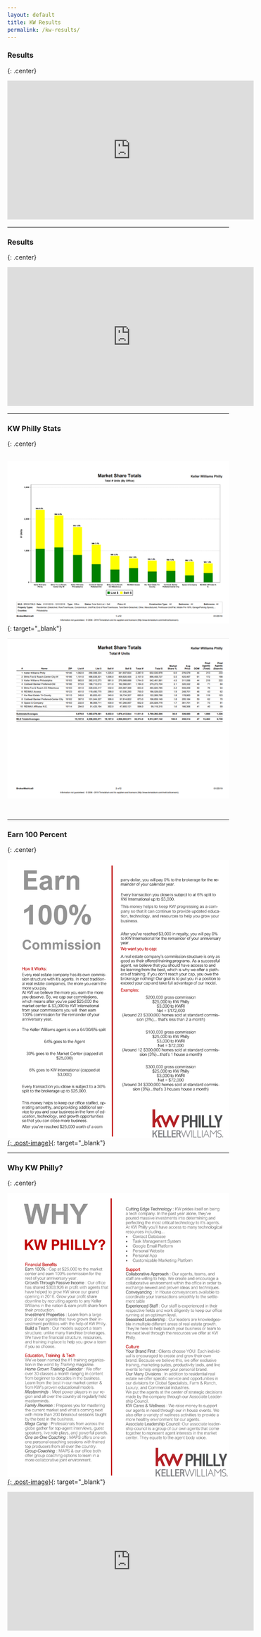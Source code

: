 ```yaml
---
layout: default
title: KW Results
permalink: /kw-results/
---
```


### Results
{: .center}

<iframe width="560" height="315" src="https://www.youtube.com/embed/QKJvm3zdVic" frameborder="0" allow="accelerometer; autoplay; encrypted-media; gyroscope; picture-in-picture" allowfullscreen=""></iframe>

---

### Results
{: .center}

<iframe width="560" height="315" src="https://www.youtube.com/embed/APCPEVFzbPM" frameborder="0" allow="accelerometer; autoplay; encrypted-media; gyroscope; picture-in-picture" allowfullscreen=""></iframe>

---

### KW Philly Stats
{: .center}

<br>[![](/uploads/mst.PNG)](https://s3.amazonaws.com/vyralmarketing/Jeremy+Bowers/TotalsOfficeTotalVolume.pdf){: target="_blank"}

![](/uploads/mst2.PNG)

&nbsp;

---

### Earn 100 Percent
{: .center}

[![](/img/earn100.jpg){: .post-image}](/img/earn100.pdf){: target="_blank"}

---

### Why KW Philly?
{: .center}

[![](/img/why-kw.jpg){: .post-image}](/img/why-kw.pdf){: target="_blank"}

<iframe width="560" height="315" src="https://www.youtube.com/embed/jTFDzQRzENk" frameborder="0" allow="accelerometer; autoplay; encrypted-media; gyroscope; picture-in-picture" allowfullscreen></iframe>